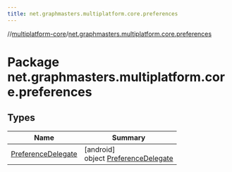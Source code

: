 ```yaml
---
title: net.graphmasters.multiplatform.core.preferences
---
```

//[multiplatform-core](../../index.html)/[net.graphmasters.multiplatform.core.preferences](index.html)



# Package net.graphmasters.multiplatform.core.preferences



## Types


| Name | Summary |
|---|---|
| [PreferenceDelegate](-preference-delegate/index.html) | [android]<br>object [PreferenceDelegate](-preference-delegate/index.html) |


